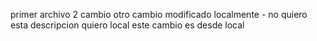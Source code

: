 primer archivo
2 cambio otro cambio modificado localmente - no quiero esta descripcion quiero local
este cambio es desde local


